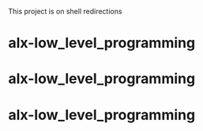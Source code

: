 This project is on shell redirections
# alx-low_level_programming
# alx-low_level_programming
# alx-low_level_programming
